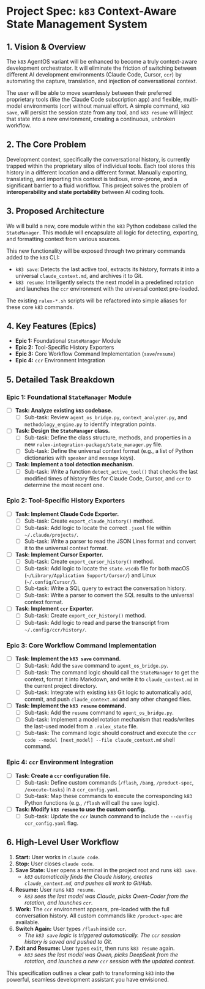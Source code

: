 
# Project Spec: `k83` Context-Aware State Management System

## 1. Vision & Overview

The `k83` AgentOS variant will be enhanced to become a truly context-aware development orchestrator. It will eliminate the friction of switching between different AI development environments (Claude Code, Cursor, `ccr`) by automating the capture, translation, and injection of conversational context.

The user will be able to move seamlessly between their preferred proprietary tools (like the Claude Code subscription app) and flexible, multi-model environments (`ccr`) without manual effort. A simple command, `k83 save`, will persist the session state from any tool, and `k83 resume` will inject that state into a new environment, creating a continuous, unbroken workflow.

## 2. The Core Problem

Development context, specifically the conversational history, is currently trapped within the proprietary silos of individual tools. Each tool stores this history in a different location and a different format. Manually exporting, translating, and importing this context is tedious, error-prone, and a significant barrier to a fluid workflow. This project solves the problem of **interoperability and state portability** between AI coding tools.

## 3. Proposed Architecture

We will build a new, core module within the `k83` Python codebase called the `StateManager`. This module will encapsulate all logic for detecting, exporting, and formatting context from various sources.

This new functionality will be exposed through two primary commands added to the `k83` CLI:
- `k83 save`: Detects the last active tool, extracts its history, formats it into a universal `claude_context.md`, and archives it to Git.
- `k83 resume`: Intelligently selects the next model in a predefined rotation and launches the `ccr` environment with the universal context pre-loaded.

The existing `ralex-*.sh` scripts will be refactored into simple aliases for these core `k83` commands.

## 4. Key Features (Epics)

- **Epic 1:** Foundational `StateManager` Module
- **Epic 2:** Tool-Specific History Exporters
- **Epic 3:** Core Workflow Command Implementation (`save`/`resume`)
- **Epic 4:** `ccr` Environment Integration

## 5. Detailed Task Breakdown

### Epic 1: Foundational `StateManager` Module
- [ ] **Task: Analyze existing `k83` codebase.**
  - [ ] Sub-task: Review `agent_os_bridge.py`, `context_analyzer.py`, and `methodology_engine.py` to identify integration points.
- [ ] **Task: Design the `StateManager` class.**
  - [ ] Sub-task: Define the class structure, methods, and properties in a new `ralex-integration-package/state_manager.py` file.
  - [ ] Sub-task: Define the universal context format (e.g., a list of Python dictionaries with `speaker` and `message` keys).
- [ ] **Task: Implement a tool detection mechanism.**
  - [ ] Sub-task: Write a function `detect_active_tool()` that checks the last modified times of history files for Claude Code, Cursor, and `ccr` to determine the most recent one.

### Epic 2: Tool-Specific History Exporters
- [ ] **Task: Implement Claude Code Exporter.**
  - [ ] Sub-task: Create `export_claude_history()` method.
  - [ ] Sub-task: Add logic to locate the correct `.jsonl` file within `~/.claude/projects/`.
  - [ ] Sub-task: Write a parser to read the JSON Lines format and convert it to the universal context format.
- [ ] **Task: Implement Cursor Exporter.**
  - [ ] Sub-task: Create `export_cursor_history()` method.
  - [ ] Sub-task: Add logic to locate the `state.vscdb` file for both macOS (`~/Library/Application Support/Cursor/`) and Linux (`~/.config/Cursor/`).
  - [ ] Sub-task: Write a SQL query to extract the conversation history.
  - [ ] Sub-task: Write a parser to convert the SQL results to the universal context format.
- [ ] **Task: Implement `ccr` Exporter.**
  - [ ] Sub-task: Create `export_ccr_history()` method.
  - [ ] Sub-task: Add logic to read and parse the transcript from `~/.config/ccr/history/`.

### Epic 3: Core Workflow Command Implementation
- [ ] **Task: Implement the `k83 save` command.**
  - [ ] Sub-task: Add the `save` command to `agent_os_bridge.py`.
  - [ ] Sub-task: The command logic should call the `StateManager` to get the context, format it into Markdown, and write it to `claude_context.md` in the current project directory.
  - [ ] Sub-task: Integrate with existing `k83` Git logic to automatically add, commit, and push `claude_context.md` and any other changed files.
- [ ] **Task: Implement the `k83 resume` command.**
  - [ ] Sub-task: Add the `resume` command to `agent_os_bridge.py`.
  - [ ] Sub-task: Implement a model rotation mechanism that reads/writes the last-used model from a `.ralex_state` file.
  - [ ] Sub-task: The command logic should construct and execute the `ccr code --model [next_model] --file claude_context.md` shell command.

### Epic 4: `ccr` Environment Integration
- [ ] **Task: Create a `ccr` configuration file.**
  - [ ] Sub-task: Define custom commands (`/flash`, `/bang`, `/product-spec`, `/execute-tasks`) in a `ccr_config.yaml`.
  - [ ] Sub-task: Map these commands to execute the corresponding `k83` Python functions (e.g., `/flash` will call the `save` logic).
- [ ] **Task: Modify `k83 resume` to use the custom config.**
  - [ ] Sub-task: Update the `ccr` launch command to include the `--config ccr_config.yaml` flag.

## 6. High-Level User Workflow

1.  **Start:** User works in `claude code`.
2.  **Stop:** User closes `claude code`.
3.  **Save State:** User opens a terminal in the project root and runs `k83 save`.
    - *`k83` automatically finds the Claude history, creates `claude_context.md`, and pushes all work to GitHub.*
4.  **Resume:** User runs `k83 resume`.
    - *`k83` sees the last model was Claude, picks Qwen-Coder from the rotation, and launches `ccr`.*
5.  **Work:** The `ccr` environment appears, pre-loaded with the full conversation history. All custom commands like `/product-spec` are available.
6.  **Switch Again:** User types `/flash` inside `ccr`.
    - *The `k83 save` logic is triggered automatically. The `ccr` session history is saved and pushed to Git.*
7.  **Exit and Resume:** User types `exit`, then runs `k83 resume` again.
    - *`k83` sees the last model was Qwen, picks DeepSeek from the rotation, and launches a new `ccr` session with the updated context.*

This specification outlines a clear path to transforming `k83` into the powerful, seamless development assistant you have envisioned.
